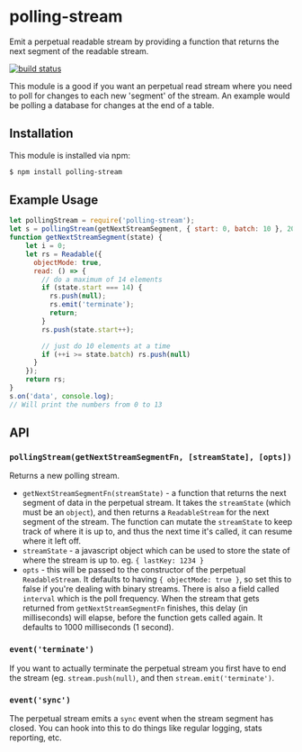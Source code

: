 # polling-stream

Emit a perpetual readable stream by providing a function that returns the next segment of the readable stream.

[![build status](https://secure.travis-ci.org/eugeneware/polling-stream.png)](http://travis-ci.org/eugeneware/polling-stream)

This module is a good if you want an perpetual read stream where you need to poll for changes to each new 'segment' of the stream. An example would be polling a database for changes at the end of a table.

## Installation

This module is installed via npm:

``` bash
$ npm install polling-stream
```

## Example Usage

``` js
let pollingStream = require('polling-stream');
let s = pollingStream(getNextStreamSegment, { start: 0, batch: 10 }, 2000);
function getNextStreamSegment(state) {
    let i = 0;
    let rs = Readable({
      objectMode: true,
      read: () => {
        // do a maximum of 14 elements
        if (state.start === 14) {
          rs.push(null);
          rs.emit('terminate');
          return;
        }
        rs.push(state.start++);

        // just do 10 elements at a time
        if (++i >= state.batch) rs.push(null)
      }
    });
    return rs;
}
s.on('data', console.log);
// Will print the numbers from 0 to 13
```

## API

### `pollingStream(getNextStreamSegmentFn, [streamState], [opts])`

Returns a new polling stream.

* `getNextStreamSegmentFn(streamState)` - a function that returns the next segment of data in the perpetual stream. It takes the `streamState` (which must be an `object`), and then returns a `ReadableStream` for the next segment of the stream. The function can mutate the `streamState` to keep track of where it is up to, and thus the next time it's called, it can resume where it left off.
* `streamState` - a javascript object which can be used to store the state of where the stream is up to. eg. `{ lastKey: 1234 }`
* `opts` - this will be passed to the constructor of the perpetual `ReadableStream`. It defaults to having `{ objectMode: true }`, so set this to false if you're dealing with binary streams. There is also a field called `interval` which is the poll frequency. When the stream that gets returned from `getNextStreamSegmentFn` finishes, this delay (in milliseconds) will elapse, before the function gets called again. It defaults to 1000 milliseconds (1 second).

### `event('terminate')`

If you want to actually terminate the perpetual stream you first have to end the stream (eg. `stream.push(null)`, and then `stream.emit('terminate')`.

### `event('sync')`

The perpetual stream emits a `sync` event when the stream segment has closed. You can hook into this to do things like regular logging, stats reporting, etc.
